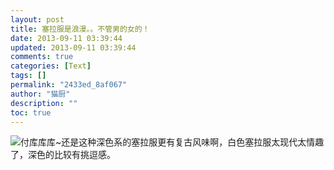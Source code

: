 ```yaml
---
layout: post
title: 塞拉服是浪漫。。不管男的女的！
date: 2013-09-11 03:39:44
updated: 2013-09-11 03:39:44
comments: true
categories: [Text]
tags: []
permalink: "2433ed_8af067"
author: "猫厨"
description: ""
toc: true
---
```


<p><img src="https://imglf0.ph.126.net/JtWX2o6X9I8OwikTcTa5_Q==/2233785415275775305.jpg"   border="0"   hspace="0"   vspace="0"   smallsrc="https://imglf2.ph.126.net/MNQvXFKwEOmlUX78euWXDQ==/2233785415275775304.jpg"   />付库库库~还是这种深色系的塞拉服更有复古风味啊，白色塞拉服太现代太情趣了，深色的比较有挑逗感。<br /></p>